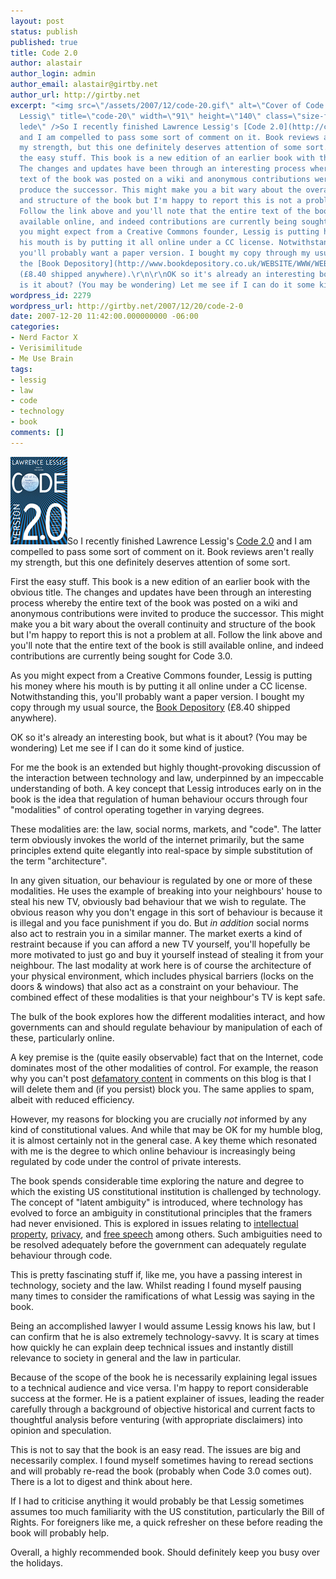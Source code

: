 ```yaml
---
layout: post
status: publish
published: true
title: Code 2.0
author: alastair
author_login: admin
author_email: alastair@girtby.net
author_url: http://girtby.net
excerpt: "<img src=\"/assets/2007/12/code-20.gif\" alt=\"Cover of Code 2.0 by Lawrence
  Lessig\" title=\"code-20\" width=\"91\" height=\"140\" class=\"size-full wp-image-3733
  lede\" />So I recently finished Lawrence Lessig's [Code 2.0](http://codev2.cc/)
  and I am compelled to pass some sort of comment on it. Book reviews aren't really
  my strength, but this one definitely deserves attention of some sort.\r\n\r\nFirst
  the easy stuff. This book is a new edition of an earlier book with the obvious title.
  The changes and updates have been through an interesting process whereby the entire
  text of the book was posted on a wiki and anonymous contributions were invited to
  produce the successor. This might make you a bit wary about the overall continuity
  and structure of the book but I'm happy to report this is not a problem at all.
  Follow the link above and you'll note that the entire text of the book is still
  available online, and indeed contributions are currently being sought for Code 3.0.\r\n\r\nAs
  you might expect from a Creative Commons founder, Lessig is putting his money where
  his mouth is by putting it all online under a CC license. Notwithstanding this,
  you'll probably want a paper version. I bought my copy through my usual source,
  the [Book Depository](http://www.bookdepository.co.uk/WEBSITE/WWW/WEBPAGES/showbook.php?id=0465039146)
  (£8.40 shipped anywhere).\r\n\r\nOK so it's already an interesting book, but what
  is it about? (You may be wondering) Let me see if I can do it some kind of justice.\r\n\r\n"
wordpress_id: 2279
wordpress_url: http://girtby.net/2007/12/20/code-2-0
date: 2007-12-20 11:42:00.000000000 -06:00
categories:
- Nerd Factor X
- Verisimilitude
- Me Use Brain
tags:
- lessig
- law
- code
- technology
- book
comments: []
---
```

<img src="/assets/2007/12/code-20.gif" alt="Cover of Code 2.0 by Lawrence Lessig" title="code-20" width="91" height="140" class="size-full wp-image-3733 lede" />So I recently finished Lawrence Lessig's [Code 2.0](http://codev2.cc/) and I am compelled to pass some sort of comment on it. Book reviews aren't really my strength, but this one definitely deserves attention of some sort.

First the easy stuff. This book is a new edition of an earlier book with the obvious title. The changes and updates have been through an interesting process whereby the entire text of the book was posted on a wiki and anonymous contributions were invited to produce the successor. This might make you a bit wary about the overall continuity and structure of the book but I'm happy to report this is not a problem at all. Follow the link above and you'll note that the entire text of the book is still available online, and indeed contributions are currently being sought for Code 3.0.

As you might expect from a Creative Commons founder, Lessig is putting his money where his mouth is by putting it all online under a CC license. Notwithstanding this, you'll probably want a paper version. I bought my copy through my usual source, the [Book Depository](http://www.bookdepository.co.uk/WEBSITE/WWW/WEBPAGES/showbook.php?id=0465039146) (£8.40 shipped anywhere).

OK so it's already an interesting book, but what is it about? (You may be wondering) Let me see if I can do it some kind of justice.

<a id="more"></a><a id="more-2279"></a>

For me the book is an extended but highly thought-provoking discussion of the interaction between technology and law, underpinned by an impeccable understanding of both. A key concept that Lessig introduces early on in the book is the idea that regulation of human behaviour occurs through four "modalities" of control operating together in varying degrees.

These modalities are: the law, social norms, markets, and "code". The latter term obviously invokes the world of the internet primarily, but the same principles extend quite elegantly into real-space by simple substitution of the term "architecture".

In any given situation, our behaviour is regulated by one or more of these modalities. He uses the example of breaking into your neighbours' house to steal his new TV, obviously bad behaviour that we wish to regulate. The obvious reason why you don't engage in this sort of behaviour is because it is illegal and you face punishment if you do. But *in addition* social norms also act to restrain you in a similar manner. The market exerts a kind of restraint because if you can afford a new TV yourself, you'll hopefully be more motivated to just go and buy it yourself instead of stealing it from your neighbour. The last modality at work here is of course the architecture of your physical environment, which includes physical barriers (locks on the doors & windows) that also act as a constraint on your behaviour. The combined effect of these modalities is that your neighbour's TV is kept safe.

The bulk of the book explores how the different modalities interact, and how governments can and should regulate behaviour by manipulation of each of these, particularly online.

A key premise is the (quite easily observable) fact that on the Internet, code dominates most of the other modalities of control. For example, the reason why you can't post [defamatory content](/archives/2005/8/1/i-censorbot) in comments on this blog is that I will delete them and (if you persist) block you. The same applies to spam, albeit with reduced efficiency.

However, my reasons for blocking you are crucially *not* informed by any kind of constitutional values. And while that may be OK for my humble blog, it is almost certainly not in the general case. A key theme which resonated with me is the degree to which online behaviour is increasingly being regulated by code under the control of private interests.

The book spends considerable time exploring the nature and degree to which the existing US constitutional institution is challenged by technology. The concept of "latent ambiguity" is introduced, where technology has evolved to force an ambiguity in constitutional principles that the framers had never envisioned. This is explored in issues relating to [intellectual property](http://www.socialtext.net/codev2/index.cgi?intellectual_property), [privacy](http://www.socialtext.net/codev2/index.cgi?privacy), and [free speech](http://www.socialtext.net/codev2/index.cgi?free_speech) among others. Such ambiguities need to be resolved adequately before the government can adequately regulate behaviour through code.

This is pretty fascinating stuff if, like me, you have a passing interest in technology, society and the law. Whilst reading I found myself pausing many times to consider the ramifications of what Lessig was saying in the book.

Being an accomplished lawyer I would assume Lessig knows his law, but I can confirm that he is also extremely technology-savvy. It is scary at times how quickly he can explain deep technical issues and instantly distill relevance to society in general and the law in particular.

Because of the scope of the book he is necessarily explaining legal issues to a technical audience and vice versa. I'm happy to report considerable success at the former. He is a patient explainer of issues, leading the reader carefully through a background of objective historical and current facts to thoughtful analysis before venturing (with appropriate disclaimers) into opinion and speculation.

This is not to say that the book is an easy read. The issues are big and necessarily complex. I found myself sometimes having to reread sections and will probably re-read the book (probably when Code 3.0 comes out). There is a lot to digest and think about here.

If I had to criticise anything it would probably be that Lessig sometimes assumes too much familiarity with the US constitution, particularly the Bill of Rights. For foreigners like me, a quick refresher on these before reading the book will probably help.

Overall, a highly recommended book. Should definitely keep you busy over the holidays.
